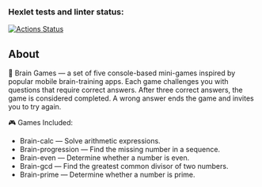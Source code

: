 ### Hexlet tests and linter status:
[![Actions Status](https://github.com/NadyaPod/python-project-49/actions/workflows/hexlet-check.yml/badge.svg)](https://github.com/NadyaPod/python-project-49/actions)

## About
🧠 Brain Games — a set of five console-based mini-games inspired by popular mobile brain-training apps.
Each game challenges you with questions that require correct answers.
After three correct answers, the game is considered completed.
A wrong answer ends the game and invites you to try again.

🎮 Games Included:
- Brain-calc — Solve arithmetic expressions.
- Brain-progression — Find the missing number in a sequence.
- Brain-even — Determine whether a number is even.
- Brain-gcd — Find the greatest common divisor of two numbers.
- Brain-prime — Determine whether a number is prime.
